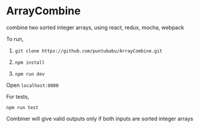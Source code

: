 # ArrayCombine
combine two sorted integer arrays, using react, redux, mocha, webpack

To run, 

1. ```git clone https://github.com/puntubabu/ArrayCombine.git```

2. ```npm install```

3. ```npm run dev```

Open ```localhost:8080```

For tests,

```npm run test```

Combiner will give valid outputs only if both inputs are sorted integer arrays
